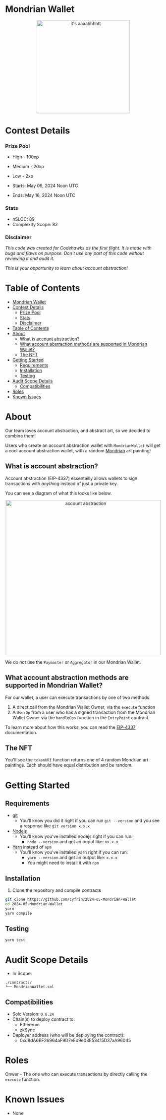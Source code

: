 # Mondrian Wallet

<p align="center">
<img src="https://res.cloudinary.com/droqoz7lg/image/upload/q_90/dpr_2.0/c_fill,g_auto,h_320,w_320/f_auto/v1/company/c799spbjvkawb0gozyna?_a=BATAUVAA0" width="300" alt="it's aaaahhhhtt">
<br/>

# Contest Details

### Prize Pool

- High - 100xp
- Medium - 20xp
- Low - 2xp

- Starts: May 09, 2024 Noon UTC
- Ends: May 16, 2024 Noon UTC

### Stats

- nSLOC: 89
- Complexity Scope: 82

### Disclaimer

_This code was created for Codehawks as the first flight. It is made with bugs and flaws on purpose._
_Don't use any part of this code without reviewing it and audit it._

_This is your opportunity to learn about account abstraction!_

# Table of Contents

- [Mondrian Wallet](#mondrian-wallet)
- [Contest Details](#contest-details)
    - [Prize Pool](#prize-pool)
    - [Stats](#stats)
    - [Disclaimer](#disclaimer)
- [Table of Contents](#table-of-contents)
- [About](#about)
  - [What is account abstraction?](#what-is-account-abstraction)
  - [What account abstraction methods are supported in Mondrian Wallet?](#what-account-abstraction-methods-are-supported-in-mondrian-wallet)
  - [The NFT](#the-nft)
- [Getting Started](#getting-started)
  - [Requirements](#requirements)
  - [Installation](#installation)
  - [Testing](#testing)
- [Audit Scope Details](#audit-scope-details)
  - [Compatibilities](#compatibilities)
- [Roles](#roles)
- [Known Issues](#known-issues)


# About

Our team loves account abstraction, and abstract art, so we decided to combine them!

Users who create an account abstraction wallet with `MondrianWallet` will get a cool account abstraction wallet, with a random [Mondrian](https://en.wikipedia.org/wiki/Piet_Mondrian) art painting!

## What is account abstraction?

Account abstraction (EIP-4337) essentailly allows wallets to sign transactions with _*anything*_ instead of just a private key. 

You can see a diagram of what this looks like below. 

<p align="center">
<img src="https://res.cloudinary.com/droqoz7lg/image/upload/q_90/dpr_2.0/c_fill,g_auto,h_320,w_320/f_auto/v1/company/rareomb6vvaq12ravllt?_a=BATAUVAA0" width="500" alt="account abstraction">
<br/>

We do not use the `Paymaster` or `Aggregator` in our Mondrian Wallet.


## What account abstraction methods are supported in Mondrian Wallet?

For our wallet, a user can execute transactions by one of two methods:

1. A direct call from the Mondrian Wallet Owner, via the `execute` function
2. A `UserOp` from a user who has a signed transaction from the Mondrian Wallet Owner via the `handleOps` function in the `EntryPoint` contract.

To learn more about how this works, you can read the [EIP-4337](https://eips.ethereum.org/EIPS/eip-4337) documentation.

## The NFT

You'll see the `tokenURI` function returns one of 4 random Mondrian art paintings. Each should have equal distribution and be random. 

# Getting Started 

## Requirements 

- [git](https://git-scm.com/book/en/v2/Getting-Started-Installing-Git)
  - You'll know you did it right if you can run `git --version` and you see a response like `git version x.x.x`
- [Nodejs](https://nodejs.org/en/)
  - You'll know you've installed nodejs right if you can run:
    - `node --version` and get an ouput like: `vx.x.x`
- [Yarn](https://classic.yarnpkg.com/lang/en/docs/install/) instead of `npm`
  - You'll know you've installed yarn right if you can run:
    - `yarn --version` and get an output like: `x.x.x`
    - You might need to install it with `npm`

## Installation 


1. Clone the repository and compile contracts
```bash 
git clone https://github.com/cyfrin/2024-05-Mondrian-Wallet
cd 2024-05-Mondrian-Wallet
yarn 
yarn compile
```


## Testing

```
yarn test
```

# Audit Scope Details

- In Scope:

```
./contracts/
└── MondrianWallet.sol
```

## Compatibilities

- Solc Version: `0.8.24`
- Chain(s) to deploy contract to:
  - Ethereum
  - zkSync
- Deployer address (who will be deploying the contract):
  - 0xd8dA6BF26964aF9D7eEd9e03E53415D37aA96045

# Roles

Onwer - The one who can execute transactions by directly calling the `execute` function.

# Known Issues

- None

